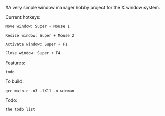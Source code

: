 #A very simple window manager hobby project for the X window system.

Current hotkeys:

    Move window: Super + Mouse 1

    Resize window: Super + Mouse 2
	
    Activate window: Super + F1

    Close window: Super + F4

Features:
 
    todo

To build: 

```gcc main.c -o3 -lX11 -o winman```

Todo: 

    the todo list